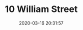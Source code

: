 ---
date: "2020-03-16 20:31:57"
title: "10 William Street"
address: "10 William Street, Paddington, NSW 2021"
city: "Sydney"
voucher_link: "https://10williamst.com.au/gift-vouchers/"
delivery_link: ""
image: "http://10williamst.com.au/wp-content/uploads/2016/09/Garganelli-al-ragu-di-cortile-600x600.jpg"
---